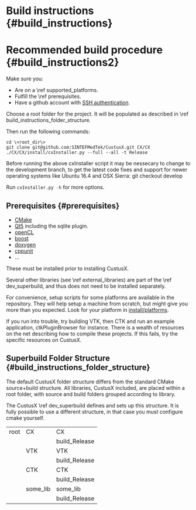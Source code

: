 Build instructions {#build_instructions}
===================

Recommended build procedure {#build_instructions2}
===================

Make sure you:
* Are on a \ref supported_platforms. 
* Fulfill the \ref prerequisites. 
* Have a github account with [SSH authentication](https://help.github.com/articles/set-up-git/).

Choose a root folder for the project. It will be populated as described in \ref build_instructions_folder_structure.

Then run the following commands:

	cd \<root_dir\>
	git clone git@github.com:SINTEFMedTek/CustusX.git CX/CX
	./CX/CX/install/cxInstaller.py --full --all -t Release

Before running the above cxInstaller script it may be nessecary to change to the development branch, to get the latest code fixes and support for newer operating systems like Ubuntu 16.4 and OSX Sierra:
  git checkout develop

Run `cxInstaller.py -h` for more options.

Prerequisites {#prerequisites}
------------------------

 * [CMake](http://www.cmake.org/)
 * [Qt5](http://qt-project.org/) including the sqlite plugin.
 * [openCL](https://www.khronos.org/opencl/)
 * [boost](http://www.boost.org/)
 * [doxygen](http://www.doxygen.org/)
 * [cppunit](http://sourceforge.net/projects/cppunit/)
 * ... 

These must be installed prior to installing CustusX.

Several other libraries (see \ref external_libraries) are part of the \ref dev_superbuild,
and thus does not need to be installed separately. 

For convenience, setup scripts for some platforms are available in the 
repository. They will help setup a machine from scratch, but might give 
you more than you expected. Look for your platform in 
[install/platforms](https://github.com/SINTEFMedtek/CustusX/tree/master/install/platforms).

If you run into trouble, try building VTK, then CTK and run an example application, ctkPluginBrowser for instance. There is a wealth of resources on the net describing how to compile these projects. If this fails, try the specific resources on CustusX.

## Superbuild Folder Structure {#build_instructions_folder_structure}

The default CustusX folder structure differs from the standard CMake source+build 
structure. All libraries, CustusX included, are placed within a root folder,
with source and build folders grouped according to library.

The CustusX \ref dev_superbuild defines and sets up this structure. It is fully
possible to use a different structure, in that case you must configure cmake 
yourself.

|        |          |                |
| ------ | ----     | -------------- |
| root   | CX       | CX             |
|        |          | build_Release  |
|        | VTK      | VTK            |
|        |          | build_Release  |
|        | CTK      | CTK            |
|        |          | build_Release  |
|        | some_lib | some_lib       |
|        |          | build_Release  |

